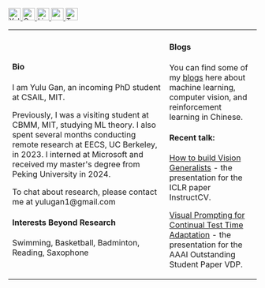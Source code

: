 <p> 
  <a href="http://www.yulugan.com"> <img src="https://img.shields.io/badge/My-Homepage-success" height="25px" alt="Yulu Gan">
  <a href="https://scholar.google.com/citations?user=hQ-J_eAAAAAJ&hl=en"><img src="https://img.shields.io/badge/scholar-4385FE.svg?&style=plastic&logo=google-scholar&logoColor=white" alt="Google Scholar" height="25px"> </a>
  <a href="https://www.linkedin.com/in/yulu-g-31a626281/"><img src="https://img.shields.io/badge/linkedin-006CAC.svg?&style=plastic&logo=linkedin&logoColor=white" height="25px" alt="LinkedIn"> </a>
  <a href="http://www.yulugan.com/static/CV.pdf"> <img src="https://img.shields.io/badge/-Resume-orange?style=plastic" height="25px"> </a>
  <a href="https://x.com/yule_gan"><img src="https://img.shields.io/twitter/follow/Yulu Gan" height="25px" alt="Twitter"> </a>
</p> 

<table width="100%" cellspacing="12" margin="0" padding="0" cellpadding="0">
<tbody>
  <tr>
    <td>
      <h4>Bio</h4>
      <p> 
        I am Yulu Gan, an incoming PhD student at CSAIL, MIT.
      </p>
        <p>
        Previously, I was a visiting student at CBMM, MIT, studying ML theory. I also spent several months conducting remote research at EECS, UC Berkeley, in 2023. I interned at Microsoft and received my master's degree from Peking University in 2024.
        </p>
      <p>
        To chat about research, please contact me at yulugan1@gmail.com
      </p>
    <h4>Interests Beyond Research</h4>
    Swimming, Basketball, Badminton, Reading, Saxophone
    </td>
    <td>
      <h4>Blogs</h4>
      <p> You can find some of my <a href="https://www.zhihu.com/people/gan-yu-lu-7/posts">blogs</a> here about machine learning, computer vision, and reinforcement learning in Chinese.</p>
      <h4>Recent talk:</h4> 
      <p><a href="https://www.youtube.com/watch?v=8ThEl18jYGw&t=20s">How to build Vision Generalists</a> - the presentation for the ICLR paper InstructCV.</p>
      <p><a href="http://www.yulugan.com/projects/VDP.html">Visual Prompting for Continual Test Time Adaptation</a> - the presentation for the AAAI Outstanding Student Paper VDP.</p>
    </td>
   </tr>
</tbody>
</table>
